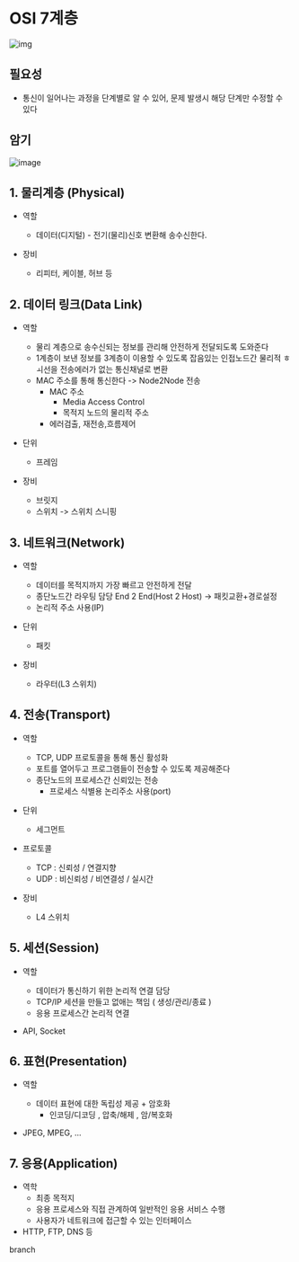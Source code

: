 # OSI 7계층



![img](http://pds10.egloos.com/pds/200901/10/10/a0100110_49676bb095fe6.jpg)



## 필요성

- 통신이 일어나는 과정을 단계별로 알 수 있어, 문제 발생시 해당 단계만 수정할 수 있다



## 암기

![image](https://user-images.githubusercontent.com/49274191/135813073-2c9284e3-ed14-475c-adb8-c1b042e38e65.png)

## 1. 물리계층 (Physical)

- 역할

  - 데이터(디지털) - 전기(물리)신호 변환해 송수신한다.

- 장비

  - 리피터, 케이블, 허브 등




## 2. 데이터 링크(Data Link)

- 역할

  - 물리 계층으로 송수신되는 정보를 관리해 안전하게 전달되도록 도와준다
  - 1계층이 보낸 정보를 3계층이 이용할 수 있도록 잡음있는 인접노드간 물리적 ㅎ ㅚ선을 전송에러가 없는 통신채널로 변환
  - MAC 주소를 통해 통신한다 -> Node2Node 전송
    - MAC 주소
      - Media Access Control
      - 목적지 노드의 물리적 주소
    - 에러검출, 재전송,흐름제어
- 단위
  - 프레임
- 장비

  - 브릿지
  - 스위치 -> 스위치 스니핑



## 3. 네트워크(Network)

- 역할

  - 데이터를 목적지까지 가장 빠르고 안전하게 전달
  - 종단노드간 라우팅 담당 End 2 End(Host 2 Host) -> 패킷교환+경로설정
  - 논리적 주소 사용(IP)
- 단위
  - 패킷
- 장비

  - 라우터(L3 스위치)



## 4. 전송(Transport)

- 역할

  - TCP, UDP 프로토콜을 통해 통신 활성화
  - 포트를 열어두고 프로그램들이 전송할 수 있도록 제공해준다
  - 종단노드의 프로세스간 신뢰있는 전송
    - 프로세스 식별용 논리주소 사용(port)
- 단위
  - 세그먼트
- 프로토콜
  - TCP : 신뢰성 / 연결지향
  - UDP : 비신뢰성 / 비연결성 / 실시간
- 장비

  - L4 스위치



## 5. 세션(Session)

- 역할

  - 데이터가 통신하기 위한 논리적 연결 담당
  - TCP/IP 세션을 만들고 없애는 책임 ( 생성/관리/종료 )
  - 응용 프로세스간 논리적 연결
- API, Socket



## 6. 표현(Presentation)

- 역할

  - 데이터 표현에 대한 독립성 제공 + 암호화
    - 인코딩/디코딩 , 압축/해제 , 암/복호화
- JPEG, MPEG, ...



## 7. 응용(Application)

- 역학
  - 최종 목적지
  - 응용 프로세스와 직접 관계하여 일반적인 응용 서비스 수행
  - 사용자가 네트워크에 접근할 수 있는 인터페이스
- HTTP, FTP, DNS 등

branch 
